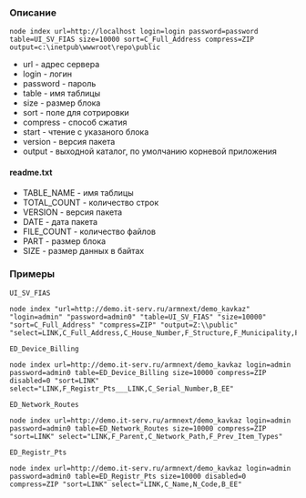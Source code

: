### Описание

```
node index url=http://localhost login=login password=password table=UI_SV_FIAS size=10000 sort=C_Full_Address compress=ZIP output=c:\inetpub\wwwroot\repo\public
```

* url - адрес сервера
* login - логин
* password - пароль
* table - имя таблицы
* size - размер блока
* sort - поле для сотрировки
* compress - способ сжатия
* start - чтение с указаного блока
* version - версия пакета
* output - выходной каталог, по умолчанию корневой приложения

#### readme.txt

* TABLE_NAME - имя таблицы
* TOTAL_COUNT - количество строк
* VERSION - версия пакета
* DATE - дата пакета
* FILE_COUNT - количество файлов
* PART - размер блока
* SIZE - размер данных в байтах

### Примеры

``UI_SV_FIAS``
```
node index "url=http://demo.it-serv.ru/armnext/demo_kavkaz" "login=admin" "password=admin0" "table=UI_SV_FIAS" "size=10000" "sort=C_Full_Address" "compress=ZIP" "output=Z:\\public" "select=LINK,C_Full_Address,C_House_Number,F_Structure,F_Municipality,F_Town"
```

``ED_Device_Billing``
```
node index url=http://demo.it-serv.ru/armnext/demo_kavkaz login=admin password=admin0 table=ED_Device_Billing size=10000 compress=ZIP disabled=0 "sort=LINK" select="LINK,F_Registr_Pts___LINK,C_Serial_Number,B_EE"
```

``ED_Network_Routes``
```
node index url=http://demo.it-serv.ru/armnext/demo_kavkaz login=admin password=admin0 table=ED_Network_Routes size=10000 compress=ZIP "sort=LINK" select="LINK,F_Parent,C_Network_Path,F_Prev_Item_Types"
```

``ED_Registr_Pts``
```
node index url=http://demo.it-serv.ru/armnext/demo_kavkaz login=admin password=admin0 table=ED_Registr_Pts size=10000 disabled=0 compress=ZIP "sort=LINK" select="LINK,C_Name,N_Code,B_EE"
```